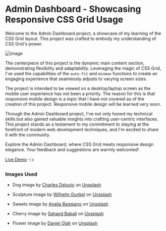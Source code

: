 # Admin Dashboard - Showcasing Responsive CSS Grid Usage

Welcome to the Admin Dashboard project, a showcase of my learning of the CSS Grid layout. This project was crafted to embody my understanding of CSS Grid's power.

![image](https://github.com/Elliot-Akande/admin-dashboard/assets/92980481/a754f41c-cbf2-4231-87dc-3a72d33e142a)

The centerpiece of this project is the dynamic main content section, demonstrating flexibility and adaptability. Leveraging the magic of CSS Grid, I've used the capabilities of the `auto-fit` and `minmax` functions to create an engaging experience that seamlessly adjusts to varying screen sizes.

The project is intended to be viewed on a desktop/laptop screen as the mobile user experience has not been a priority. The reason for this is that responsive mobile design is a topic that I have not covered as of the creation of this project. Responsive mobile design will be learned very soon.

Through the Admin Dashboard project, I've not only honed my technical skills but also gained valuable insights into crafting user-centric interfaces. This project stands as a testament to my commitment to staying at the forefront of modern web development techniques, and I'm excited to share it with the community.

Explore the Admin Dashboard, where CSS Grid meets responsive design elegance. Your feedback and suggestions are warmly welcomed!

[Live Demo](https://elliot-akande.github.io/admin-dashboard/) :point_left:

### Images Used

- Dog image by [Charles Deluvio](https://unsplash.com/@charlesdeluvio?utm_source=unsplash&utm_medium=referral&utm_content=creditCopyText) on [Unsplash](https://unsplash.com/photos/Mv9hjnEUHR4?utm_source=unsplash&utm_medium=referral&utm_content=creditCopyText)

- Sculpture image by [Wilhelm Gunkel](https://unsplash.com/@wilhelmgunkel?utm_source=unsplash&utm_medium=referral&utm_content=creditCopyText) on [Unsplash](https://unsplash.com/photos/LpQs_3t4Dck?utm_source=unsplash&utm_medium=referral&utm_content=creditCopyText)

- Sweets image by [Analia Baggiano](https://unsplash.com/@anitabagg?utm_source=unsplash&utm_medium=referral&utm_content=creditCopyText) on [Unsplash](https://unsplash.com/photos/AHegElpiVj4?utm_source=unsplash&utm_medium=referral&utm_content=creditCopyText)

- Cherry image by [Sahand Babali](https://unsplash.com/@sahandbabali?utm_source=unsplash&utm_medium=referral&utm_content=creditCopyText) on [Unsplash](https://unsplash.com/photos/-ftMr1bhSWg?utm_source=unsplash&utm_medium=referral&utm_content=creditCopyText)
  
- Flower image by [Daniel Olah](https://unsplash.com/@danesduet?utm_source=unsplash&utm_medium=referral&utm_content=creditCopyText) on [Unsplash](https://unsplash.com/photos/tUScG6fG1l0?utm_source=unsplash&utm_medium=referral&utm_content=creditCopyText)
  
